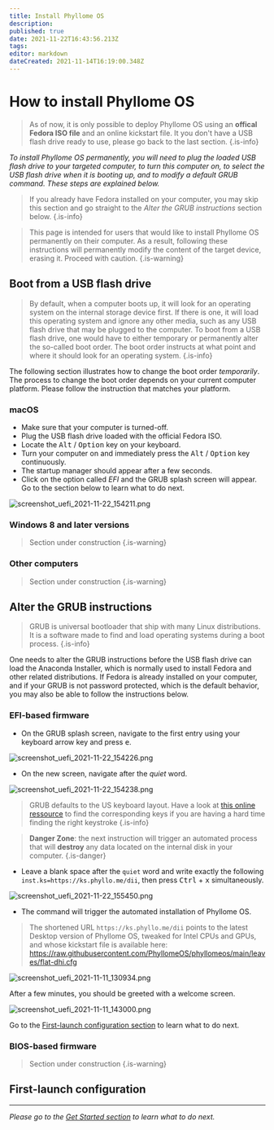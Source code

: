 ```yaml
---
title: Install Phyllome OS
description: 
published: true
date: 2021-11-22T16:43:56.213Z
tags: 
editor: markdown
dateCreated: 2021-11-14T16:19:00.348Z
---
```


# How to install Phyllome OS

> As of now, it is only possible to deploy Phyllome OS using an **offical Fedora ISO file** and an online kickstart file. It you don't have a USB flash drive ready to use, please go back to the last section.
{.is-info}

*To install Phyllome OS permanently, you will need to plug the loaded USB flash drive to your targeted computer, to turn this computer on, to select the USB flash drive when it is booting up, and to modify a default GRUB command. These steps are explained below.* 

> If you already have Fedora installed on your computer, you may skip this section and go straight to the *Alter the GRUB instructions* section below.
{.is-info}

> This page is intended for users that would like to install Phyllome OS permanently on their computer. As a result, following these instructions will permanently modify the content of the target device, erasing it. Proceed with caution. 
{.is-warning}

## Boot from a USB flash drive

> By default, when a computer boots up, it will look for an operating system on the internal storage device first. If there is one, it will load this operating system and ignore any other media, such as any USB flash drive that may be plugged to the computer. To boot from a USB flash drive, one would have to either temporary or permanently alter the so-called boot order. The boot order instructs at what point and where it should look for an operating system. 
{.is-info}

The following section illustrates how to change the boot order *temporarily*. The process to change the boot order depends on your current computer platform. Please follow the instruction that matches your platform.

### macOS

* Make sure that your computer is turned-off. 
* Plug the USB flash drive loaded with the official Fedora ISO.
* Locate the <kbd>Alt</kbd> / <kbd>Option</kbd> key on your keyboard.
* Turn your computer on and immediately press the <kbd>Alt</kbd> / <kbd>Option</kbd> key continuously.
* The startup manager should appear after a few seconds.
* Click on the option called *EFI* and the GRUB splash screen will appear. Go to the section below to learn what to do next.

![screenshot_uefi_2021-11-22_154211.png](/grub-kickstart/screenshot_uefi_2021-11-22_154211.png)

### Windows 8 and later versions

> Section under construction
{.is-warning}

### Other computers

> Section under construction
{.is-warning}

## Alter the GRUB instructions

> GRUB is universal bootloader that ship with many Linux distributions. It is a software made to find and load operating systems during a boot process.
{.is-info}

One needs to alter the GRUB instructions before the USB flash drive can load the Anaconda Installer, which is normally used to install Fedora and other related distributions. If Fedora is already installed on your computer, and if your GRUB is not password protected, which is the default behavior, you may also be able to follow the instructions below.

### EFI-based firmware

* On the GRUB splash screen, navigate to the first entry using your keyboard arrow key and press <kbd>e</kbd>.

![screenshot_uefi_2021-11-22_154226.png](/grub-kickstart/screenshot_uefi_2021-11-22_154226.png)

* On the new screen, navigate after the *quiet* word.

![screenshot_uefi_2021-11-22_154238.png](/grub-kickstart/screenshot_uefi_2021-11-22_154238.png)

> GRUB defaults to the US keyboard layout. Have a look at [this online ressource](https://en.wikipedia.org/wiki/QWERTY#/media/File:KB_United_States.svg) to find the corresponding keys if you are having a hard time finding the right keystroke
{.is-info}

> **Danger Zone**: the next instruction will trigger an automated process that will **destroy** any data located on the internal disk in your computer. 
{.is-danger}

* Leave a blank space after the `quiet` word and write exactly the following `inst.ks=https://ks.phyllo.me/dii`, then press <kbd>Ctrl</kbd> + <kbd>x</kbd> simultaneously.

![screenshot_uefi_2021-11-22_155450.png](/grub-kickstart/screenshot_uefi_2021-11-22_155450.png)

* The command will trigger the automated installation of Phyllome OS. 

> The shortened URL `https://ks.phyllo.me/dii` points to the latest Desktop version of Phyllome OS, tweaked for Intel CPUs and GPUs, and whose kickstart file is available here: https://raw.githubusercontent.com/PhyllomeOS/phyllomeos/main/leaves/flat-dhi.cfg

![screenshot_uefi_2021-11-11_130934.png](/grub-kickstart/screenshot_uefi_2021-11-11_130934.png)

After a few minutes, you should be greeted with a welcome screen.

![screenshot_uefi_2021-11-11_143000.png](/grub-kickstart/screenshot_uefi_2021-11-11_143000.png)

Go to the [First-launch configuration section](/deploy/install#first-launch-configuration) to learn what to do next.

### BIOS-based firmware

> Section under construction
{.is-warning}

## First-launch configuration


---

*Please go to the [Get Started section](https://wiki.phyllo.me/getstarted/disk) to learn what to do next.*










